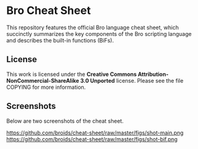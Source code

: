 Bro Cheat Sheet
===============

This repository features the official Bro language cheat sheet, which
succinctly summarizes the key components of the Bro scripting language and
describes the built-in functions (BiFs).

License
-------

This work is licensed under the
**Creative Commons Attribution-NonCommercial-ShareAlike 3.0 Unported**
license. Please see the file COPYING for more information.

Screenshots
-----------

Below are two screenshots of the cheat sheet.

https://github.com/broids/cheat-sheet/raw/master/figs/shot-main.png
https://github.com/broids/cheat-sheet/raw/master/figs/shot-bif.png
